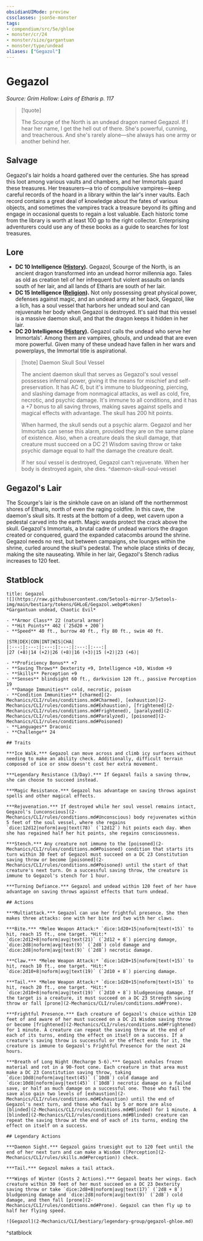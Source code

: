 ```yaml
---
obsidianUIMode: preview
cssclasses: json5e-monster
tags:
- compendium/src/5e/ghloe
- monster/cr/24
- monster/size/gargantuan
- monster/type/undead
aliases: ["Gegazol"]
---
```

# Gegazol
*Source: Grim Hollow: Lairs of Etharis p. 117*  

> [!quote]  
> 
> The Scourge of the North is an undead dragon named Gegazol. If I hear her name, I get the hell out of there. She's powerful, cunning, and treacherous. And she's rarely alone—she always has one army or another behind her.

## Salvage

Gegazol's lair holds a hoard gathered over the centuries. She has spread this loot among various vaults and chambers, and her Immortals guard these treasures. Her treasurers—a trio of compulsive vampires—keep careful records of the hoard in a library within the lair's inner vaults. Each record contains a great deal of knowledge about the fates of various objects, and sometimes the vampires track a treasure beyond its gifting and engage in occasional quests to regain a lost valuable. Each historic tome from the library is worth at least 100 gp to the right collector. Enterprising adventurers could use any of these books as a guide to searches for lost treasures.

## Lore

- **DC 10 Intelligence ([History](2-Mechanics/CLI/rules/skills.md#History)).** Gegazol, Scourge of the North, is an ancient dragon transformed into an undead horror millennia ago. Tales as old as creation tell of her infrequent but violent assaults on lands south of her lair, and all lands of Etharis are south of her lair.  
- **DC 15 Intelligence ([Religion](2-Mechanics/CLI/rules/skills.md#Religion)).** Not only possessing great physical power, defenses against magic, and an undead army at her back, Gegazol, like a lich, has a soul vessel that harbors her undead soul and can rejuvenate her body when Gegazol is destroyed. It's said that this vessel is a massive daemon skull, and that the dragon keeps it hidden in her lair.  
- **DC 20 Intelligence ([History](2-Mechanics/CLI/rules/skills.md#History)).** Gegazol calls the undead who serve her Immortals'. Among them are vampires, ghouls, and undead that are even more powerful. Given many of these undead have fallen in her wars and powerplays, the Immortal title is aspirational.  

> [!note] Daemon Skull Soul Vessel
> 
> The ancient daemon skull that serves as Gegazol's soul vessel possesses infernal power, giving it the means for mischief and self-preservation. It has AC 6, but it's immune to bludgeoning, piercing, and slashing damage from nonmagical attacks, as well as cold, fire, necrotic, and psychic damage. It's immune to all conditions, and it has a +7 bonus to all saving throws, making saves against spells and magical effects with advantage. The skull has 200 hit points.
> 
> When harmed, the skull sends out a psychic alarm. Gegazol and her Immortals can sense this alarm, provided they are on the same plane of existence. Also, when a creature deals the skull damage, that creature must succeed on a DC 21 Wisdom saving throw or take psychic damage equal to half the damage the creature dealt.
> 
> If her soul vessel is destroyed, Gegazol can't rejuvenate. When her body is destroyed again, she dies.
^daemon-skull-soul-vessel

## Gegazol's Lair

The Scourge's lair is the sinkhole cave on an island off the northernmost shores of Etharis, north of even the raging coldfire. In this cave, the daemon's skull sits. It rests at the bottom of a deep, wet cavern upon a pedestal carved into the earth. Magic wards protect the crack above the skull. Gegazol's Immortals, a brutal cadre of undead warriors the dragon created or conquered, guard the expanded catacombs around the shrine. Gegazol needs no rest, but between campaigns, she lounges within the shrine, curled around the skull's pedestal. The whole place stinks of decay, making the site nauseating. While in her lair, Gegazol's Stench radius increases to 120 feet.

## Statblock

```ad-statblock
title: Gegazol
![](https://raw.githubusercontent.com/5etools-mirror-3/5etools-img/main/bestiary/tokens/GHLoE/Gegazol.webp#token)
*Gargantuan undead, Chaotic Evil*

- **Armor Class** 22 (natural armor)
- **Hit Points** 462 (`25d20 + 200`)
- **Speed** 40 ft., burrow 40 ft., fly 80 ft., swim 40 ft.

|STR|DEX|CON|INT|WIS|CHA|
|:---:|:---:|:---:|:---:|:---:|:---:|
|27 (+8)|14 (+2)|26 (+8)|16 (+3)|15 (+2)|23 (+6)|

- **Proficiency Bonus** +7
- **Saving Throws** Dexterity +9, Intelligence +10, Wisdom +9
- **Skills** Perception +9
- **Senses** blindsight 60 ft., darkvision 120 ft., passive Perception 19
- **Damage Immunities** cold, necrotic, poison
- **Condition Immunities** [charmed](2-Mechanics/CLI/rules/conditions.md#Charmed), [exhaustion](2-Mechanics/CLI/rules/conditions.md#Exhaustion), [frightened](2-Mechanics/CLI/rules/conditions.md#Frightened), [paralyzed](2-Mechanics/CLI/rules/conditions.md#Paralyzed), [poisoned](2-Mechanics/CLI/rules/conditions.md#Poisoned)
- **Languages** Draconic
- **Challenge** 24

## Traits

***Ice Walk.*** Gegazol can move across and climb icy surfaces without needing to make an ability check. Additionally, difficult terrain composed of ice or snow doesn't cost her extra movement.

***Legendary Resistance (3/Day).*** If Gegazol fails a saving throw, she can choose to succeed instead.

***Magic Resistance.*** Gegazol has advantage on saving throws against spells and other magical effects.

***Rejuvenation.*** If destroyed while her soul vessel remains intact, Gegazol's [unconscious](2-Mechanics/CLI/rules/conditions.md#Unconscious) body rejuvenates within 5 feet of the soul vessel, where she regains `dice:12d12|noform|avg|text(78)` (`12d12`) hit points each day. When she has regained half her hit points, she regains consciousness.

***Stench.*** Any creature not immune to the [poisoned](2-Mechanics/CLI/rules/conditions.md#Poisoned) condition that starts its turn within 30 feet of Gegazol must succeed on a DC 23 Constitution saving throw or become [poisoned](2-Mechanics/CLI/rules/conditions.md#Poisoned) until the start of that creature's next turn. On a successful saving throw, the creature is immune to Gegazol's stench for 1 hour.

***Turning Defiance.*** Gegazol and undead within 120 feet of her have advantage on saving throws against effects that turn undead.

## Actions

***Multiattack.*** Gegazol can use her frightful presence. She then makes three attacks: one with her bite and two with her claws.

***Bite.*** *Melee Weapon Attack:* `dice:1d20+15|noform|text(+15)` to hit, reach 15 ft., one target. *Hit:* `dice:2d12+8|noform|avg|text(21)` (`2d12 + 8`) piercing damage, `dice:2d8|noform|avg|text(9)` (`2d8`) cold damage and `dice:2d8|noform|avg|text(9)` (`2d8`) necrotic damage.

***Claw.*** *Melee Weapon Attack:* `dice:1d20+15|noform|text(+15)` to hit, reach 10 ft., one target. *Hit:* `dice:2d10+8|noform|avg|text(19)` (`2d10 + 8`) piercing damage.

***Tail.*** *Melee Weapon Attack:* `dice:1d20+15|noform|text(+15)` to hit, reach 20 ft., one target. *Hit:* `dice:2d10+8|noform|avg|text(19)` (`2d10 + 8`) bludgeoning damage. If the target is a creature, it must succeed on a DC 23 Strength saving throw or fall [prone](2-Mechanics/CLI/rules/conditions.md#Prone).

***Frightful Presence.*** Each creature of Gegazol's choice within 120 feet of and aware of her must succeed on a DC 21 Wisdom saving throw or become [frightened](2-Mechanics/CLI/rules/conditions.md#Frightened) for 1 minute. A creature can repeat the saving throw at the end of each of its turns, ending the effect on itself on a success. If a creature's saving throw is successful or the effect ends for it, the creature is immune to Gegazol's Frightful Presence for the next 24 hours.

***Breath of Long Night (Recharge 5-6).*** Gegazol exhales frozen material and rot in a 90-foot cone. Each creature in that area must make a DC 23 Constitution saving throw, taking `dice:10d8|noform|avg|text(45)` (`10d8`) cold damage and `dice:10d8|noform|avg|text(45)` (`10d8`) necrotic damage on a failed save, or half as much damage on a successful one. Those who fail the save also gain two levels of [exhaustion](2-Mechanics/CLI/rules/conditions.md#Exhaustion) until the end of Gegazol's next turn, and those who fail by 5 or more are also [blinded](2-Mechanics/CLI/rules/conditions.md#Blinded) for 1 minute. A [blinded](2-Mechanics/CLI/rules/conditions.md#Blinded) creature can repeat the saving throw at the end of each of its turns, ending the effect on itself on a success.

## Legendary Actions

***Daemon Sight.*** Gegazol gains truesight out to 120 feet until the end of her next turn and can make a Wisdom ([Perception](2-Mechanics/CLI/rules/skills.md#Perception)) check.

***Tail.*** Gegazol makes a tail attack.

***Wings of Winter (Costs 2 Actions).*** Gegazol beats her wings. Each creature within 30 feet of her must succeed on a DC 23 Dexterity saving throw or take `dice:2d8+8|noform|avg|text(17)` (`2d8 + 8`) bludgeoning damage and `dice:2d8|noform|avg|text(9)` (`2d8`) cold damage, and then fall [prone](2-Mechanics/CLI/rules/conditions.md#Prone). Gegazol can then fly up to half her flying speed.

![Gegazol](2-Mechanics/CLI/bestiary/legendary-group/gegazol-ghloe.md)
```
^statblock